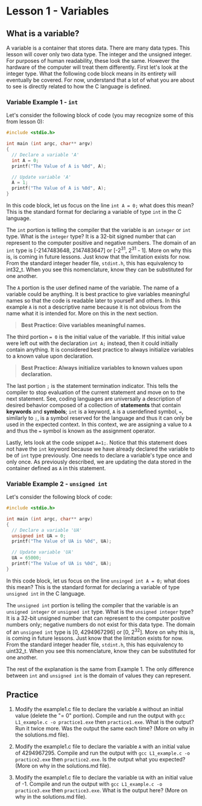 # Lesson 1 - Variables
## What is a variable?
A variable is a container that stores data. There are many data types. This lesson will cover only two data type. The integer and the unsigned integer. For purposes of human readability, these look the same. However the hardware of the computer will treat them differently. First let's look at the integer type. What the following code block means in its entirety will eventually be covered. For now, understand that a lot of what you are about to see is directly related to how the C language is defined.

### Variable Example 1 - `int`
Let's consider the following block of code (you may recognize some of this from lesson 0):
```C
#include <stdio.h>

int main (int argc, char** argv)
{
  // Declare a variable 'A'
  int A = 0;
  printf("The Value of A is %0d", A);

  // Update variable 'A'
  A = 1;
  printf("The Value of A is %0d", A);
}
```

In this code block, let us focus on the line `int A = 0;` what does this mean? This is the standard format for declaring a variable of type `int` in the C language. 

The `int` portion is telling the compiler that the variable is an `integer` or `int` type. What is the `integer` type? It is a 32-bit signed number that can represent to the computer positive and negative numbers. The domain of an `int` type is [-2147483648, 2147483647] or [-2<sup>31</sup>, 2<sup>31</sup> - 1]. More on why this is, is coming in future lessons. Just know that the limitation exists for now. From the standard integer header file, `stdint.h`, this has equivalency to int32_t. When you see this nomenclature, know they can be substituted for one another.

The `A` portion is the user defined name of the variable. The name of a variable could be anything. It is best practice to give variables meaningful names so that the code is readable later to yourself and others. In this example `A` is not a descriptive name because it is not obvious from the name what it is intended for. More on this in the next section.

>**Best Practice: Give variables meaningful names.**

The third portion `= 0` is the initial value of the variable. If this initial value were left out with the declaration `int A;` instead, then it could initially contain anything. It is considered best practice to always initialize variables to a known value upon declaration.
>**Best Practice: Always initialize variables to known values upon declaration.**

The last portion `;` is the statement termination indicator. This tells the compiler to stop evaluation of the current statement and move on to the next statement. See, coding languages are universally a description of desired behavior composed of a collection of **statements** that contain **keywords** and **symbols**; `int` is a keyword, `A` is a userdefined symbol, `=`, similarly to `;`, is a symbol reserved for the language and thus it can only be used in the expected context. In this context, we are assigning a value to `A` and thus the `=` symbol is known as the assignment operator. 

Lastly, lets look at the code snippet `A=1;`. Notice that this statement does not have the `int` keyword because we have already declared the variable to be of `int` type previously. One needs to declare a variable's type once and only once. As previously described, we are updating the data stored in the container defined as `A` in this statement.

### Variable Example 2 - `unsigned int`
Let's consider the following block of code:
```C
#include <stdio.h>

int main (int argc, char** argv)
{
  // Declare a variable 'UA'
  unsigned int UA = 0;
  printf("The Value of UA is %0d", UA);

  // Update variable 'UA'
  UA = 65000;
  printf("The Value of UA is %0d", UA);
}
```

In this code block, let us focus on the line `unsinged int A = 0;` what does this mean? This is the standard format for declaring a variable of type `unsigned int` in the C language.

The `unsigned int` portion is telling the compiler that the variable is an `unsigned integer` or `unsigned int` type. What is the `unsigned integer` type? It is a 32-bit unsigned number that can represent to the computer positive numbers only; negative numbers do not exist for this data type. The domain of an `unsigned int` type is [0, 4294967296] or [0, 2<sup>32</sup>]. More on why this is, is coming in future lessons. Just know that the limitation exists for now. From the standard integer header file, `stdint.h`, this has equivalency to uint32_t. When you see this nomenclature, know they can be substituted for one another.

The rest of the explanation is the same from Example 1. The only difference between `int` and `unsigned int` is the domain of values they can represent.

## Practice
1. Modify the example1.c file to declare the variable `A` without an initial value (delete the "= 0" portion). Compile and run the output with `gcc L1_example.c -o practice1.exe` then `practice1.exe`. What is the output? Run it twice more. Was the output the same each time? (More on why in the solutions.md file).

2. Modify the example1.c file to declare the variable `A` with an initial value of 4294967295. Compile and run the output with `gcc L1_example.c -o practice2.exe` then `practice2.exe`. Is the output what you expected? (More on why in the solutions.md file).

3. Modify the example1.c file to declare the variable `UA` with an initial value of -1. Compile and run the output with `gcc L1_example.c -o practice3.exe` then `practice3.exe`. What is the output here? (More on why in the solutions.md file).
